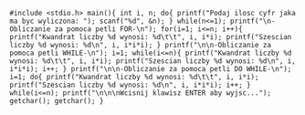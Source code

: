`
#include <stdio.h>
main(){
	int i, n;
	do{
	printf("Podaj ilosc cyfr jaka ma byc wyliczona: ");
	scanf("%d", &n);
	} while(n<=1);
	printf("\n-Obliczanie za pomoca petli FOR-\n");
	for(i=1; i<=n; i++){
		printf("Kwandrat liczby %d wynosi: %d\t\t", i, i*i);
		printf("Szescian liczby %d wynosi: %d\n", i, i*i*i);
	}
	printf("\n\n-Obliczanie za pomoca petli WHILE-\n");
	i=1;
	while(i<=n){
		printf("Kwandrat liczby %d wynosi: %d\t\t", i, i*i);
		printf("Szescian liczby %d wynosi: %d\n", i, i*i*i);
		i++;
	}
	printf("\n\n-Obliczanie za pomoca petli DO WHILE-\n");
	i=1;
	do{
		printf("Kwandrat liczby %d wynosi: %d\t\t", i, i*i);
		printf("Szescian liczby %d wynosi: %d\n", i, i*i*i);
		i++;
	} while(i<=n);
	printf("\n\n\nWcisnij klawisz ENTER aby wyjsc...");
	getchar(); getchar();
}
`
